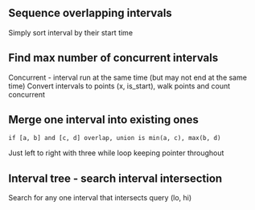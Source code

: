 ## Sequence overlapping intervals
Simply sort interval by their start time

## Find max number of concurrent intervals
Concurrent - interval run at the same time (but may not end at the same time)
Convert intervals to points (x, is_start), walk points and count concurrent

## Merge one interval into existing ones
```
if [a, b] and [c, d] overlap, union is min(a, c), max(b, d)
```
Just left to right with three while loop keeping pointer throughout

## Interval tree - search interval intersection
Search for any one interval that intersects query (lo, hi)

